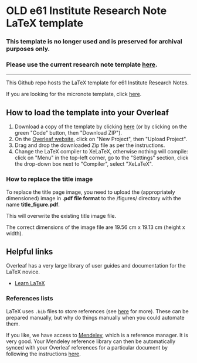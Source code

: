 # OLD e61 Institute Research Note LaTeX template

### This template is no longer used and is preserved for archival purposes only.

### Please use the current research note template [here](https://github.com/e61-Institute/portrait-research-note-template).

----

This Github repo hosts the LaTeX template for e61 Institute Research Notes.

If you are looking for the micronote template, click [here](https://github.com/e61-Institute/micronote-template).

## How to load the template into your Overleaf

1. Download a copy of the template by clicking [here](https://github.com/e61-Institute/research-note-template/zipball/master) (or by clicking on the green "Code" button, then "Download ZIP").
2. On the [Overleaf website](https://www.overleaf.com/project), click on "New Project", then "Upload Project".
3. Drag and drop the downloaded Zip file as per the instructions.
4. Change the LaTeX compiler to XeLaTeX, otherwise nothing will compile: click on "Menu" in the top-left corner, go to the "Settings" section, click the drop-down box next to "Compiler", select "XeLaTeX".

### How to replace the title image

To replace the title page image, you need to upload the (appropriately dimensioned) image in **.pdf file format** to the /figures/ directory with the name **title_figure.pdf**. 

This will overwrite the existing title image file.

The correct dimensions of the image file are 19.56 cm x 19.13 cm (height x width).

## Helpful links

Overleaf has a very large library of user guides and documentation for the LaTeX novice. 

* [Learn LaTeX](https://www.overleaf.com/learn)

### References lists

LaTeX uses `.bib` files to store references (see [here](https://www.overleaf.com/learn/how-to/Using_bibliographies_on_Overleaf) for more). These can be prepared manually, but why do things manually when you could automate them. 

If you like, we have access to [Mendeley](https://www.mendeley.com/reference-manager/library/all-references/), which is a reference manager. It is very good. Your Mendeley reference library can then be automatically synced with your Overleaf references for a particular document by following the instructions [here](https://www.overleaf.com/learn/how-to/How_to_link_your_Overleaf_account_to_Mendeley_and_Zotero).
